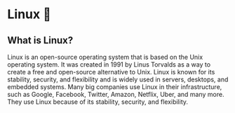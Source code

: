 # Linux 🐧

## What is Linux?
Linux is an open-source operating system that is based on the Unix operating system. It was created in 1991 by Linus Torvalds as a way to create a free and open-source alternative to Unix. Linux is known for its stability, security, and flexibility and is widely used in servers, desktops, and embedded systems. Many big companies use Linux in their infrastructure, such as Google, Facebook, Twitter, Amazon, Netflix, Uber, and many more. They use Linux because of its stability, security, and flexibility.
